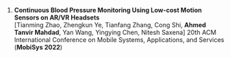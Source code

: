 1. **Continuous Blood Pressure Monitoring Using Low-cost Motion Sensors on AR/VR Headsets**  
   [Tianming Zhao, Zhengkun Ye, Tianfang Zhang, Cong Shi, **Ahmed Tanvir Mahdad**,  Yan Wang, Yingying Chen, Nitesh Saxena]
   20th ACM International Conference on Mobile Systems, Applications, and Services (**MobiSys 2022**)